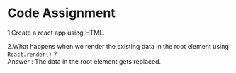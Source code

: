 # Code Assignment 

1.Create a react app using HTML.

2.What happens when we render the existing data in the root element using `React.render()` ?
<br>
Answer :
The data in the root element gets replaced.
